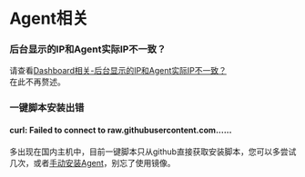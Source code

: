 # Agent相关
### 后台显示的IP和Agent实际IP不一致？
请查看[Dashboard相关-后台显示的IP和Agent实际IP不一致？](/guide/dashboardq.html#后台显示的ip和agent实际ip不一致？)  
在此不再赘述。
### 一键脚本安装出错
#### curl: Failed to connect to raw.githubusercontent.com......
多出现在国内主机中，目前一键脚本只从github直接获取安装脚本，您可以多尝试几次，或者[手动安装Agent](/guide/agent.html#其他方式安装agent)，别忘了使用镜像。
